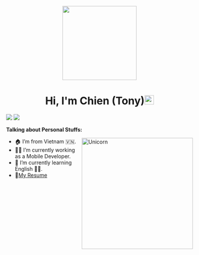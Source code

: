 <p align="center">
  <img src="https://github.com/thompsonemerson/thompsonemerson/raw/master/cover-thompson.png" height="200"/>
</p>
<h1 align="center">Hi, I'm Chien (Tony)<img src="https://media.giphy.com/media/hvRJCLFzcasrR4ia7z/giphy.gif" width="25px"> </h1>

![](https://visitor-badge.glitch.me/badge?page_id=minhchienwikipedia) ![](https://komarev.com/ghpvc/?username=minhchienwikipedia&color=brightgreen)

<!-- <img align='right' src="https://github-readme-stats.vercel.app/api?username=minhchienwikipedia&show_icons=true"> -->
  
**Talking about Personal Stuffs:**

- 🏠 I’m from Vietnam 🇻🇳.<img align="right" width=300px alt="Unicorn" src="https://media.giphy.com/media/3ohs4BSacFKI7A717y/giphy.gif" />
- 👨‍💻 I’m currently working as a Mobile Developer.
- 🌱 I’m currently learning English 🤦‍♂.
- 📝[My Resume](https://minhchienwikipedia.github.io/)
